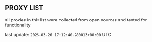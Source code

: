 ## PROXY LIST

all proxies in this list were collected from open sources and tested for functionality

last update: `2025-03-26 17:12:40.280013+00:00` UTC